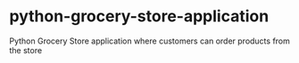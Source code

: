 # python-grocery-store-application
Python Grocery Store application where customers can order products from the store

